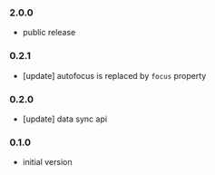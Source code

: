 ### 2.0.0

-   public release

### 0.2.1

-   [update] autofocus is replaced by `focus` property

### 0.2.0

-   [update] data sync api

### 0.1.0

-   initial version
